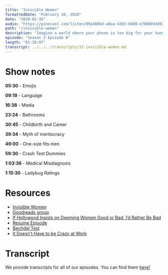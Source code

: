 ```yaml
---
title: "Invisible Women"
formattedDate: "February 26, 2020"
date: "2020-02-26"
audio: "https://pinecast.com/listen/89a480bd-a0aa-4303-b680-e760803dd939.mp3"
path: "/invisible-women"
description: "Imagine a world where your phone is too big for your hand, where your doctor prescribes a drug that is wrong for your body, where in a car accident you are 47% more likely to be seriously injured, where every week the countless hours of work you do are not recognized or valued. If any of this sounds familiar, chances are that you're a woman."
episode: "Season 2 Episode 8"
length: "01:20:07"
transcript: ../../../transcripts/31-invisible-women.md
---
```


# Show notes

**05:30** - Emojis

**09:19** - Language

**16:38** - Media

**23:24** - Bathrooms

**30:45** - Childbirth and Career

**39:34** - Myth of meritocracy

**49:00** - One-size fits men

**59:30** - Crash Test Dummies

**1:03:36** - Medical Misdiagnosis

**1:15:30** - Ladybug Ratings

# Resources

- [Invisible Women](https://www.goodreads.com/book/show/41104077-invisible-women)
- [Goodreads group](https://www.goodreads.com/group/show/1056127-ladybug-podcast-book-club)
- [If Hollywood Insists on Deeming Women Good or Bad, I’d Rather Be Bad](https://www.manrepeller.com/2018/09/mean-girls-and-ingenues.html)
- [Resume Episode](https://www.ladybug.dev/resumes)
- [Bechdel Test](https://en.wikipedia.org/wiki/Bechdel_test)
- [It Doesn't Have to be Crazy at Work](https://basecamp.com/books/calm)

# Transcript

We provide transcripts for all of our episodes. You can find them <a href="https://github.com/ladybug-podcast/ladybug-website/blob/master/transcripts/31-invisible-women.md" target="_blank" class="highlight">here!</a>
